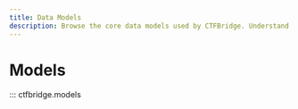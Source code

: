 ```yaml
---
title: Data Models
description: Browse the core data models used by CTFBridge. Understand how challenge, user, and platform data are structured and manipulated within the library.
---
```


# Models

::: ctfbridge.models

